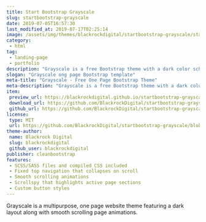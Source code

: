 ```yaml
---
title: Start Bootstrap Grayscale
slug: startbootstrap-grayscale
date: 2019-07-05T16:57:30
last_modified_at: 2019-07-17T02:25:14
image: /assets/img/themes/blackrockdigital/startbootstrap-grayscale/startbootstrap-grayscale-preview.jpg
category:
 - html
tag:
 - landing-page
 - portfolio
description: "Grayscale is a free Bootstrap theme with a dark color scheme, smooth scrolling page animations, and a collapsing top navigation bar. It works great for portfolios, businesses, and more!"
slogan: "Grayscale ong page Bootstrap template"
meta-title: "Grayscale - Free One Page Bootstrap Theme"
meta-description: "Grayscale is a free Bootstrap theme with a dark color scheme, smooth scrolling page animations, and a collapsing top navigation bar. It works great for portfolios, businesses, and more!"
item:
 preview_url: https://blackrockdigital.github.io/startbootstrap-grayscale/
 download_url: https://github.com/BlackrockDigital/startbootstrap-grayscale/archive/gh-pages.zip
 github_url: https://github.com/BlackrockDigital/startbootstrap-grayscale/archive/gh-pages.zip
license:
 type: MIT
 url: https://github.com/BlackrockDigital/startbootstrap-grayscale/blob/master/LICENSE
theme-author:
 name: Blackrock Digital
 slug: blackrockdigital
 github_user: blackrockdigital
publisher: cleanbootstrap
features:
 - SCSS/SASS files and compiled CSS included
 - Fixed top navigation that collapses on scroll
 - Smooth scrolling animations
 - Scrollspy that highlights active page sections
 - Custom button styles
---
```

Grayscale is a multipurpose, one page website theme featuring a dark layout along with smooth scrolling page animations.
